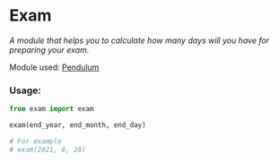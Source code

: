 # Exam

*A module that helps you to calculate how many days will you have for preparing your exam.*

Module used:
[Pendulum](https://pypi.org/project/pendulum/)

### Usage:

```python
from exam import exam

exam(end_year, end_month, end_day)

# For example
# exam(2021, 6, 28)

```
